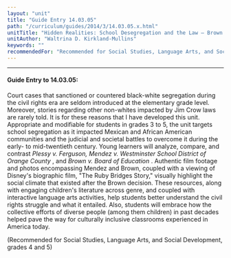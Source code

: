 ```yaml
---
layout: "unit"
title: "Guide Entry 14.03.05"
path: "/curriculum/guides/2014/3/14.03.05.x.html"
unitTitle: "Hidden Realities: School Desegregation and the Law – Brown and Black Victories     during the Civil Rights Era"
unitAuthor: "Waltrina D. Kirkland-Mullins"
keywords: ""
recommendedFor: "Recommended for Social Studies, Language Arts, and Social Development, grades 4 and 5"
---
```

<body>
<hr/>
<h4>
Guide Entry to 14.03.05:
</h4>
<p>
Court cases that sanctioned or countered black-white segregation during the civil rights era are seldom introduced at the elementary grade level. Moreover, stories regarding other non-whites impacted by Jim Crow laws are rarely told. It is for these reasons that I have developed this unit. Appropriate and modifiable for students in grades 3 to 5, the unit targets school segregation as it impacted Mexican and African American communities and the judicial and societal battles to overcome it during the early- to mid-twentieth century. Young learners will analyze, compare, and contrast
<i>
Plessy v. Ferguson, Mendez v. Westminster School District of Orange County
</i>
, and
<i>
Brown v. Board of Education
</i>
. Authentic film footage and photos encompassing Mendez and Brown, coupled with a viewing of Disney's biographic film, "The Ruby Bridges Story," visually highlight the social climate that existed after the Brown decision. These resources, along with engaging children's literature across genre, and coupled with interactive language arts activities, help students better understand the civil rights struggle and what it entailed. Also, students will embrace how the collective efforts of diverse people (among them children) in past decades helped pave the way for culturally inclusive classrooms experienced in America today.
</p>
<p>
(Recommended for Social Studies, Language Arts, and Social Development, grades 4 and 5)
<b>
</b>
</p>
</body>